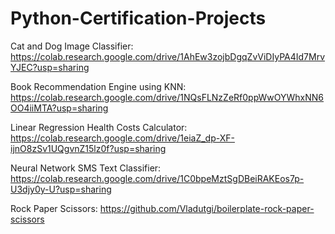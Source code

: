 # Python-Certification-Projects

Cat and Dog Image Classifier:  https://colab.research.google.com/drive/1AhEw3zojbDgqZvViDIyPA4Id7MrvYJEC?usp=sharing

Book Recommendation Engine using KNN:  https://colab.research.google.com/drive/1NQsFLNzZeRf0ppWwOYWhxNN6OO4iiMTA?usp=sharing

Linear Regression Health Costs Calculator:  https://colab.research.google.com/drive/1eiaZ_dp-XF-ijnO8zSv1UQgvnZ15lz0f?usp=sharing

Neural Network SMS Text Classifier:  https://colab.research.google.com/drive/1C0bpeMztSgDBeiRAKEos7p-U3djy0y-U?usp=sharing

Rock Paper Scissors:  https://github.com/Vladutgi/boilerplate-rock-paper-scissors
